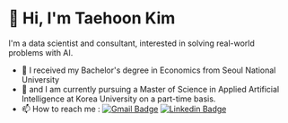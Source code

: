 # 👋 Hi, I'm Taehoon Kim
I'm a data scientist and consultant, interested in solving real-world problems with AI.

* 💼 I received my Bachelor's degree in Economics from Seoul National University
* 🔭 and I am currently pursuing a Master of Science in Applied Artificial Intelligence at Korea University on a part-time basis.
* 📫 How to reach me : [![Gmail Badge](https://img.shields.io/badge/-Gmail-c14438?style=flat-square&logo=Gmail&logoColor=white&link=mailto:rvividha@gmail.com)](mailto:poong614@gmail.com) [![Linkedin Badge](https://img.shields.io/badge/-Linkedin-4169E1?style=flat-square&logo=Linkedin&logoColor=white&&link=https://www.linkedin.com/in/vividha-rawat-761905143/)](https://www.linkedin.com/in/taehoon-kim-33a338242/)

<!--
**typhoong/typhoong** is a ✨ _special_ ✨ repository because its `README.md` (this file) appears on your GitHub profile.

Here are some ideas to get you started:

- 🔭 I’m currently working on ...
- 🌱 I’m currently learning ...
- 👯 I’m looking to collaborate on ...
- 🤔 I’m looking for help with ...
- 💬 Ask me about ...
- 📫 How to reach me: ...
- 😄 Pronouns: ...
- ⚡ Fun fact: ...
-->
